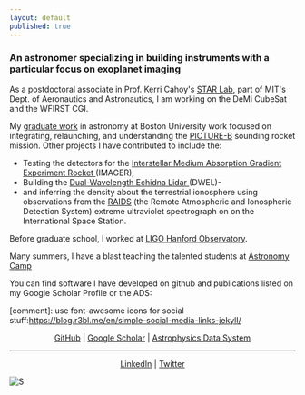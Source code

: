 ```yaml
---
layout: default
published: true
---
```

### An astronomer specializing in building instruments with a particular focus on exoplanet imaging 

As a postdoctoral associate in Prof. Kerri Cahoy's [STAR Lab](http://starlab.mit.edu), part of  MIT's Dept. of Aeronautics and Astronautics, I am working on the DeMi CubeSat and the WFIRST CGI. 

My [graduate work](https://open.bu.edu/handle/2144/19717 "PhD Dissertation PDF") in astronomy at Boston University work focused on integrating,  relaunching, and understanding the <a title="PICTURE-B" href="http://www.uml.edu/Research/LoCSST/Research/Picture-B.aspx"> PICTURE-B</a> sounding rocket mission.
Other projects I have contributed to include the:

- Testing the detectors for the <a href="http://people.bu.edu/danowski/IMAGER/">Interstellar Medium Absorption Gradient Experiment Rocket </a>(IMAGER), 
- Building the <a href="http://ieeexplore.ieee.org/xpls/abs_all.jsp?arnumber=6352489">Dual-Wavelength Echidna Lidar </a>(DWEL)-
- and inferring the density about the terrestrial ionosphere using observations from the  <a href="https://raids.nrl.navy.mil/">RAIDS</a>
(the Remote Atmospheric and Ionospheric Detection System) extreme ultraviolet spectrograph on on the International Space Station.

Before graduate school, I worked at <a href="http://www.ligo-wa.caltech.edu/">LIGO Hanford Observatory</a>.

Many summers, I have a blast teaching the talented students at <a href="http://www.astronomycamp.org">Astronomy Camp</a>

You can find software I have developed on github and publications listed on my Google Scholar Profile or the ADS:

[comment]: use font-awesome icons for social stuff:https://blog.r3bl.me/en/simple-social-media-links-jekyll/


<center> 
<a href="https://github.com/{{ site.github_username }}"><i class="fa fa-github"></i> GitHub</a> |
<a href="http://scholar.google.com/citations?user=-{{ site.gscholar_username }}"><i class="fa fa-google"></i> Google Scholar</a> | 
<a href="http://adsabs.harvard.edu/cgi-bin/nph-abs_connect?db_key=AST&amp;db_key=PRE&amp;qform=AST&amp;arxiv_sel=astro-ph&amp;arxiv_sel=cond-mat&amp;arxiv_sel=cs&amp;arxiv_sel=gr-qc&amp;arxiv_sel=hep-ex&amp;arxiv_sel=hep-lat&amp;arxiv_sel=hep-ph&amp;arxiv_sel=hep-th&amp;arxiv_sel=math&amp;arxiv_sel=math-ph&amp;arxiv_sel=nlin&amp;arxiv_sel=nucl-ex&amp;arxiv_sel=nucl-th&amp;arxiv_sel=physics&amp;arxiv_sel=quant-ph&amp;arxiv_sel=q-bio&amp;sim_query=YES&amp;ned_query=YES&amp;adsobj_query=YES&amp;aut_logic=OR&amp;obj_logic=OR&amp;author=douglas%2C+Ewan+S%0D%0Adouglas%2C+E+S%0D%0ADouglas%2C+E&amp;object=&amp;start_mon=1&amp;start_year=2008&amp;end_mon=&amp;end_year=&amp;ttl_logic=OR&amp;title=&amp;txt_logic=OR&amp;text=&amp;nr_to_return=200&amp;start_nr=1&amp;jou_pick=ALL&amp;ref_stems=&amp;data_and=ALL&amp;group_and=ALL&amp;start_entry_day=&amp;start_entry_mon=&amp;start_entry_year=&amp;end_entry_day=&amp;end_entry_mon=&amp;end_entry_year=&amp;min_score=&amp;sort=SCORE&amp;data_type=SHORT&amp;aut_syn=YES&amp;ttl_syn=YES&amp;txt_syn=YES&amp;aut_wt=1.0&amp;obj_wt=1.0&amp;ttl_wt=0.3&amp;txt_wt=3.0&amp;aut_wgt=YES&amp;obj_wgt=YES&amp;ttl_wgt=YES&amp;txt_wgt=YES&amp;ttl_sco=YES&amp;txt_sco=YES&amp;version=1">Astrophysics Data System</a>
</center>


---

<center>
<a href="https://linkedin.com/in/{{ site.linkedin_username }}"><i class="fa fa-linkedin"></i> LinkedIn</a> | 
<a href="https://twitter.com/{{ site.twitter_username }}"><i class="fa fa-twitter"></i> Twitter</a>
</center>


![S![]({{site.baseurl}}s/i-hw9K42v-XL.jpg)]({{site.baseurl}}/images/i-hw9K42v-XL.jpg)
